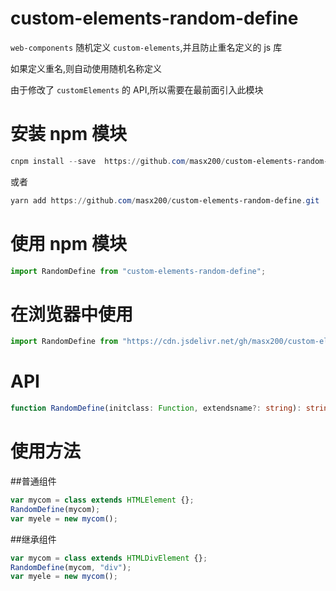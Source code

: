 # custom-elements-random-define

`web-components` 随机定义 `custom-elements`,并且防止重名定义的 js 库

如果定义重名,则自动使用随机名称定义

由于修改了 `customElements` 的 API,所以需要在最前面引入此模块

# 安装 npm 模块

```powershell
cnpm install --save  https://github.com/masx200/custom-elements-random-define.git
```

或者

```powershell
yarn add https://github.com/masx200/custom-elements-random-define.git
```

# 使用 npm 模块

```js
import RandomDefine from "custom-elements-random-define";
```

# 在浏览器中使用

```js
import RandomDefine from "https://cdn.jsdelivr.net/gh/masx200/custom-elements-random-define@master/dist/index.min.js";
```

# API

```ts
function RandomDefine(initclass: Function, extendsname?: string): string;
```

# 使用方法

##普通组件

```js
var mycom = class extends HTMLElement {};
RandomDefine(mycom);
var myele = new mycom();
```

##继承组件

```js
var mycom = class extends HTMLDivElement {};
RandomDefine(mycom, "div");
var myele = new mycom();
```

